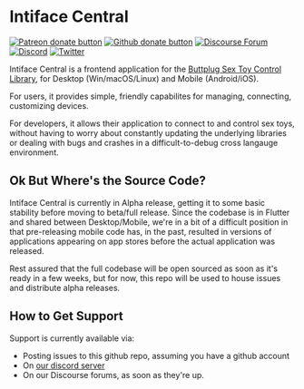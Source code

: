 # Intiface Central

[![Patreon donate button](https://img.shields.io/badge/patreon-donate-yellow.svg)](https://www.patreon.com/qdot)
[![Github donate button](https://img.shields.io/badge/github-donate-ff69b4.svg)](https://www.github.com/sponsors/qdot)
[![Discourse Forum](https://img.shields.io/badge/discourse-forum-blue.svg)](https://metafetish.club)
[![Discord](https://img.shields.io/discord/353303527587708932.svg?logo=discord)](https://discord.buttplug.io)
[![Twitter](https://img.shields.io/twitter/follow/buttplugio.svg?style=social&logo=twitter)](https://twitter.com/buttplugio)

Intiface Central is a frontend application for the [Buttplug Sex Toy Control Library](https://buttplug.io), for Desktop (Win/macOS/Linux) and Mobile (Android/iOS).

For users, it provides simple, friendly capabilites for managing, connecting, customizing devices.

For developers, it allows their application to connect to and control sex toys, without having to worry about constantly updating the underlying libraries or dealing with bugs and crashes in a difficult-to-debug cross langauge environment.

## Ok But Where's the Source Code?

Intiface Central is currently in Alpha release, getting it to some basic stability before moving to beta/full release. Since the codebase is in Flutter and shared between Desktop/Mobile, we're in a bit of a difficult position in that pre-releasing mobile code has, in the past, resulted in versions of applications appearing on app stores before the actual application was released.

Rest assured that the full codebase will be open sourced as soon as it's ready in a few weeks, but for now, this repo will be used to house issues and distribute alpha releases.

## How to Get Support

Support is currently available via:

- Posting issues to this github repo, assuming you have a github account
- On [our discord server](https://discord.buttplug.io)
- On our Discourse forums, as soon as they're up.
